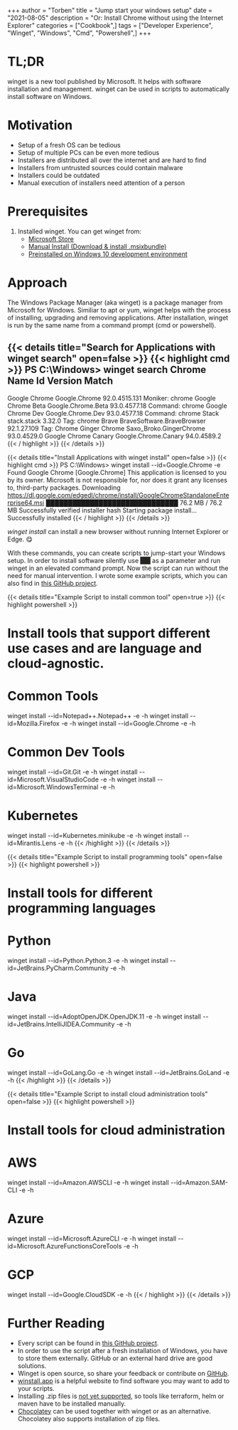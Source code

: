 +++
author = "Torben"
title = "Jump start your windows setup"
date = "2021-08-05"
description = "Or: Install Chrome without using the Internet Explorer"
categories = ["Cookbook",]
tags = ["Developer Experience", "Winget", "Windows", "Cmd", "Powershell",]
+++

# TL;DR
winget is a new tool published by Microsoft.
It helps with software installation and management.
winget can be used in scripts to automatically install software on Windows. 

# Motivation 
* Setup of a fresh OS can be tedious
* Setup of multiple PCs can be even more tedious
* Installers are distributed all over the internet and are hard to find
* Installers from untrusted sources could contain malware 
* Installers could be outdated
* Manual execution of installers need attention of a person

# Prerequisites
1. Installed winget. You can get winget from:
   + [Microsoft Store](ms-windows-store://pdp/?ProductId=9nblggh4nns1)
   + [Manual Install (Download & install .msixbundle)](https://github.com/microsoft/winget-cli/releases/)
   + [Preinstalled on Windows 10 development environment](https://developer.microsoft.com/en-us/windows/downloads/virtual-machines/)

# Approach
The Windows Package Manager (aka winget) is a package manager from Microsoft for Windows.
Similiar to apt or yum, winget helps with the process of installing, upgrading and removing applications.
After installation, winget is run by the same name from a command prompt (cmd or powershell).

{{< details title="Search for Applications with winget search" open=false >}}
{{< highlight cmd >}}
PS C:\Windows> winget search Chrome
Name                 Id                         Version       Match
-----------------------------------------------------------------------------
Google Chrome        Google.Chrome              92.0.4515.131 Moniker: chrome
Google Chrome Beta   Google.Chrome.Beta         93.0.4577.18  Command: chrome
Google Chrome Dev    Google.Chrome.Dev          93.0.4577.18  Command: chrome
Stack                stack.stack                3.32.0        Tag: chrome
Brave                BraveSoftware.BraveBrowser 92.1.27.109   Tag: Chrome
Ginger Chrome        Saxo_Broko.GingerChrome    93.0.4529.0
Google Chrome Canary Google.Chrome.Canary       94.0.4589.2
{{< / highlight >}}
{{< /details >}}

{{< details title="Install Applications with winget install" open=false >}}
{{< highlight cmd >}}
PS C:\Windows> winget install --id=Google.Chrome -e
Found Google Chrome [Google.Chrome]
This application is licensed to you by its owner.
Microsoft is not responsible for, nor does it grant any licenses to, third-party packages.
Downloading https://dl.google.com/edgedl/chrome/install/GoogleChromeStandaloneEnterprise64.msi
██████████████████████████████  76.2 MB / 76.2 MB
Successfully verified installer hash
Starting package install...
Successfully installed
{{< / highlight >}}
{{< /details >}}

*winget install* can install a new browser without running Internet Explorer or Edge. 😋

With these commands, you can create scripts to jump-start your Windows setup.
In order to install software silently use
<span style="background-color:#272822;">&nbsp;-h&nbsp;</span>
as a parameter and run winget in an elevated command prompt. 
Now the script can run without the need for manual intervention.
I wrote some example scripts, which you can also find in 
[this GitHub project](https://github.com/torbenmoeller/setup-scripts).



{{< details title="Example Script to install common tool" open=true >}}
{{< highlight powershell >}}
# Install tools that support different use cases and are language and cloud-agnostic.
# Common Tools
winget install --id=Notepad++.Notepad++ -e -h
winget install --id=Mozilla.Firefox -e -h
winget install --id=Google.Chrome -e -h
# Common Dev Tools
winget install --id=Git.Git -e -h
winget install --id=Microsoft.VisualStudioCode -e -h
winget install --id=Microsoft.WindowsTerminal -e -h
# Kubernetes
winget install --id=Kubernetes.minikube -e -h
winget install --id=Mirantis.Lens -e -h
{{< /highlight >}}
{{< /details >}}

{{< details title="Example Script to install programming tools" open=false >}}
{{< highlight powershell >}}
# Install tools for different programming languages
# Python
winget install --id=Python.Python.3 -e -h
winget install --id=JetBrains.PyCharm.Community -e -h
# Java
winget install --id=AdoptOpenJDK.OpenJDK.11 -e -h
winget install --id=JetBrains.IntelliJIDEA.Community -e -h
# Go
winget install --id=GoLang.Go -e -h
winget install --id=JetBrains.GoLand -e -h
{{< /highlight >}}
{{< /details >}}

{{< details title="Example Script to install cloud administration tools" open=false >}}
{{< highlight powershell >}}
# Install tools for cloud administration
# AWS
winget install --id=Amazon.AWSCLI -e -h
winget install --id=Amazon.SAM-CLI -e -h
# Azure
winget install --id=Microsoft.AzureCLI -e -h
winget install --id=Microsoft.AzureFunctionsCoreTools -e -h
# GCP
winget install --id=Google.CloudSDK -e -h
{{< / highlight >}}
{{< /details >}}

# Further Reading
* Every script can be found in [this GitHub project](https://github.com/torbenmoeller/setup-scripts).
* In order to use the script after a fresh installation of Windows, you have to store them externally. 
  GitHub or an external hard drive are good solutions.
* Winget is open source, so share your feedback or contribute on [GitHub](https://github.com/microsoft/winget-cli).
* [winstall.app](https://winstall.app/) is a helpful website to find software you may want to add to your scripts.
* Installing .zip files is [not yet supported](https://github.com/microsoft/winget-cli/issues/140),
  so tools like terraform, helm or maven have to be installed manually.
* [Chocolatey](https://chocolatey.org/) can be used together with winget or as an alternative.
  Chocolatey also supports installation of zip files. 
